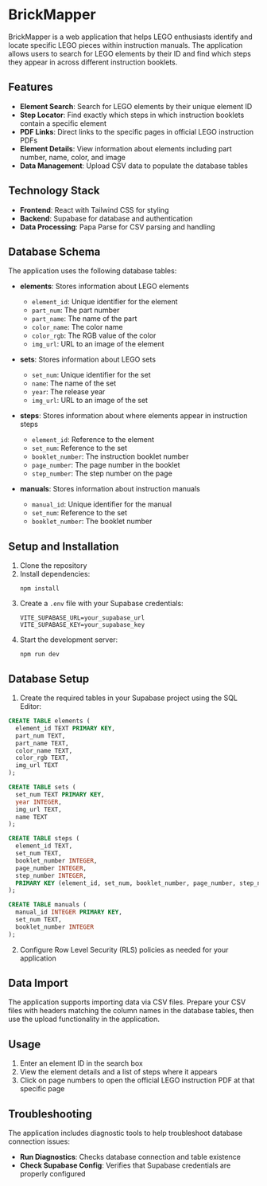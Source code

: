 # BrickMapper

BrickMapper is a web application that helps LEGO enthusiasts identify and locate specific LEGO pieces within instruction manuals. The application allows users to search for LEGO elements by their ID and find which steps they appear in across different instruction booklets.

## Features

- **Element Search**: Search for LEGO elements by their unique element ID
- **Step Locator**: Find exactly which steps in which instruction booklets contain a specific element
- **PDF Links**: Direct links to the specific pages in official LEGO instruction PDFs
- **Element Details**: View information about elements including part number, name, color, and image
- **Data Management**: Upload CSV data to populate the database tables

## Technology Stack

- **Frontend**: React with Tailwind CSS for styling
- **Backend**: Supabase for database and authentication
- **Data Processing**: Papa Parse for CSV parsing and handling

## Database Schema

The application uses the following database tables:

- **elements**: Stores information about LEGO elements

  - `element_id`: Unique identifier for the element
  - `part_num`: The part number
  - `part_name`: The name of the part
  - `color_name`: The color name
  - `color_rgb`: The RGB value of the color
  - `img_url`: URL to an image of the element

- **sets**: Stores information about LEGO sets

  - `set_num`: Unique identifier for the set
  - `name`: The name of the set
  - `year`: The release year
  - `img_url`: URL to an image of the set

- **steps**: Stores information about where elements appear in instruction steps

  - `element_id`: Reference to the element
  - `set_num`: Reference to the set
  - `booklet_number`: The instruction booklet number
  - `page_number`: The page number in the booklet
  - `step_number`: The step number on the page

- **manuals**: Stores information about instruction manuals
  - `manual_id`: Unique identifier for the manual
  - `set_num`: Reference to the set
  - `booklet_number`: The booklet number

## Setup and Installation

1. Clone the repository
2. Install dependencies:
   ```
   npm install
   ```
3. Create a `.env` file with your Supabase credentials:
   ```
   VITE_SUPABASE_URL=your_supabase_url
   VITE_SUPABASE_KEY=your_supabase_key
   ```
4. Start the development server:
   ```
   npm run dev
   ```

## Database Setup

1. Create the required tables in your Supabase project using the SQL Editor:

```sql
CREATE TABLE elements (
  element_id TEXT PRIMARY KEY,
  part_num TEXT,
  part_name TEXT,
  color_name TEXT,
  color_rgb TEXT,
  img_url TEXT
);

CREATE TABLE sets (
  set_num TEXT PRIMARY KEY,
  year INTEGER,
  img_url TEXT,
  name TEXT
);

CREATE TABLE steps (
  element_id TEXT,
  set_num TEXT,
  booklet_number INTEGER,
  page_number INTEGER,
  step_number INTEGER,
  PRIMARY KEY (element_id, set_num, booklet_number, page_number, step_number)
);

CREATE TABLE manuals (
  manual_id INTEGER PRIMARY KEY,
  set_num TEXT,
  booklet_number INTEGER
);
```

2. Configure Row Level Security (RLS) policies as needed for your application

## Data Import

The application supports importing data via CSV files. Prepare your CSV files with headers matching the column names in the database tables, then use the upload functionality in the application.

## Usage

1. Enter an element ID in the search box
2. View the element details and a list of steps where it appears
3. Click on page numbers to open the official LEGO instruction PDF at that specific page

## Troubleshooting

The application includes diagnostic tools to help troubleshoot database connection issues:

- **Run Diagnostics**: Checks database connection and table existence
- **Check Supabase Config**: Verifies that Supabase credentials are properly configured
